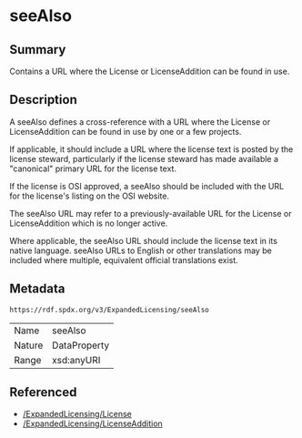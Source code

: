 <!-- Automatically generated by spec-parser v2.0.0 on 2024-01-26T22:18:46.241893+00:00 -->
<!-- SPDX-License-Identifier: Community-Spec-1.0 -->

# seeAlso

## Summary

Contains a URL where the License or LicenseAddition can be found in use.


## Description

A seeAlso defines a cross-reference with a URL where the License or
LicenseAddition can be found in use by one or a few projects.

If applicable, it should include a URL where the license text is posted by
the license steward, particularly if the license steward has made available a
"canonical" primary URL for the license text.

If the license is OSI approved, a seeAlso should be included with the URL for
the license's listing on the OSI website.

The seeAlso URL may refer to a previously-available URL for the License or
LicenseAddition which is no longer active.

Where applicable, the seeAlso URL should include the license text in its
native language. seeAlso URLs to English or other translations may be included
where multiple, equivalent official translations exist.


## Metadata

`https://rdf.spdx.org/v3/ExpandedLicensing/seeAlso`


| | |
|---|---|
| Name | seeAlso |
| Nature | DataProperty |
| Range | xsd:anyURI |




## Referenced

- [/ExpandedLicensing/License](../../ExpandedLicensing/Classes/License.md)
- [/ExpandedLicensing/LicenseAddition](../../ExpandedLicensing/Classes/LicenseAddition.md)

